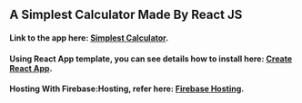 ## A Simplest Calculator Made By React JS
#### Link to the app here: [Simplest Calculator](https://calculator-d7369.web.app/).
#### Using React App template, you can see details how to install here: [Create React App](https://github.com/facebook/create-react-app).
#### Hosting With Firebase:Hosting, refer here: [Firebase Hosting](https://firebase.google.com/docs/hosting). 
